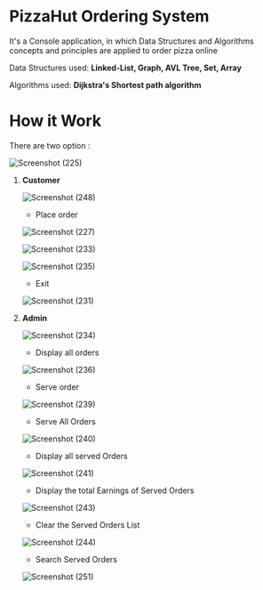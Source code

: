 # PizzaHut Ordering System
It's a Console application, in which Data Structures and Algorithms concepts and principles are applied
to order pizza online

Data Structures used: **Linked-List, Graph, AVL Tree, Set, Array**

Algorithms used: **Dijkstra's Shortest path algorithm**


# How it Work

There are two option :

![Screenshot (225)](https://user-images.githubusercontent.com/120207533/218508742-ba83d778-bbfe-48cb-a302-b0a618f13152.png)

1. **Customer**
  
   ![Screenshot (248)](https://user-images.githubusercontent.com/120207533/218522083-48d6273d-6bc5-4bda-a9f0-d653b4487552.png)

  
   * Place order
   
   ![Screenshot (227)](https://user-images.githubusercontent.com/120207533/218510291-a88d9cfd-60bd-43a0-aa42-1698d02addbd.png)
   
   ![Screenshot (233)](https://user-images.githubusercontent.com/120207533/218513994-f4eab08b-bb50-4a34-baf4-8cc0c406d985.png)
  
   ![Screenshot (235)](https://user-images.githubusercontent.com/120207533/218514047-bbe3a6da-5508-4f46-97ae-3b138baa4350.png)

   * Exit
    
   ![Screenshot (231)](https://user-images.githubusercontent.com/120207533/218512927-75c95faa-6302-40f8-9f91-9bd4d26ea882.png)
   
2. **Admin**
   
   ![Screenshot (234)](https://user-images.githubusercontent.com/120207533/218514403-f64a75d1-1d14-4569-8cb8-e139925cc6ac.png)
   
   * Display all orders
   
   ![Screenshot (236)](https://user-images.githubusercontent.com/120207533/218515277-e86ae836-6377-4e33-a164-99f3ae784abc.png) 
   
   * Serve order
   
   ![Screenshot (239)](https://user-images.githubusercontent.com/120207533/218517656-fa42367a-ba15-4352-94d3-57f7bad55bc8.png)
   
   * Serve All Orders
   
   ![Screenshot (240)](https://user-images.githubusercontent.com/120207533/218518026-f5741aa9-41fc-4c35-b1c3-e7d9268733d5.png)
   
   * Display all served Orders

   ![Screenshot (241)](https://user-images.githubusercontent.com/120207533/218518345-7a967525-8a92-4782-aff8-2fdc0851b3ea.png) 
  
   * Display the total Earnings of Served Orders

   ![Screenshot (243)](https://user-images.githubusercontent.com/120207533/218518737-d32e9d26-ba77-4cfb-9aaf-411f96d5209d.png)
  
   * Clear the Served Orders List

   ![Screenshot (244)](https://user-images.githubusercontent.com/120207533/218518969-f46b9909-7f34-4d03-b8e9-07dbb1449d5f.png)
 
   * Search Served Orders
   
   ![Screenshot (251)](https://user-images.githubusercontent.com/120207533/218523264-6c58f015-8835-46eb-8210-abac3d8f7f5a.png)

